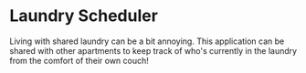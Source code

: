 # Laundry Scheduler
Living with shared laundry can be a bit annoying. This application can be shared with other apartments to keep track of who's currently in the laundry from the comfort of their own couch! 
